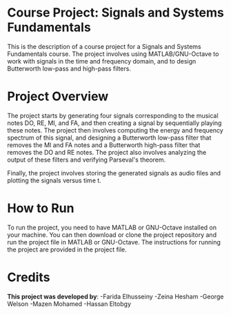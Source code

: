 # Course Project: Signals and Systems Fundamentals
This is the description of a course project for a Signals and Systems Fundamentals course. 
The project involves using MATLAB/GNU-Octave to work with signals in the time and frequency domain, and to design Butterworth low-pass and high-pass filters.

# Project Overview
The project starts by generating four signals corresponding to the musical notes DO, RE, MI, and FA, and then creating a signal by sequentially playing these notes. 
The project then involves computing the energy and frequency spectrum of this signal, and designing a Butterworth low-pass filter that removes the MI and FA notes and a 
Butterworth high-pass filter that removes the DO and RE notes. The project also involves analyzing the output of these filters and verifying Parseval's theorem.

Finally, the project involves storing the generated signals as audio files and plotting the signals versus time t.


# How to Run 
To run the project, you need to have MATLAB or GNU-Octave installed on your machine. You can then download or clone the project repository 
and run the project file in MATLAB or GNU-Octave. The instructions for running the project are provided in the project file.

# Credits
**This project was developed by**: 
-Farida Elhusseiny
-Zeina Hesham
-George Welson
-Mazen Mohamed
-Hassan Eltobgy
